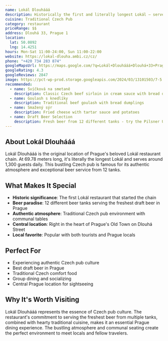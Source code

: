 ```yaml
---
name: Lokál Dlouhááá
description: Historically the first and literally longest Lokál – serves traditional Czech pub fare from 12 beer tanks
cuisine: Traditional Czech Pub
category: restaurant
priceRange: $$
address: Dlouhá 33, Prague 1
location:
  lat: 50.0892
  lng: 14.4251
hours: Mon-Sat 11:00-24:00, Sun 11:00-22:00
website: https://lokal-dlouha.ambi.cz/cz/
phone: "+420 734 283 874"
googleMapsUrl: https://maps.google.com/?q=Lokál+Dlouhááá+Dlouhá+33+Prague
googleRating: 4.3
googleReviews: 2847
image: https://pct-wp-prod.storage.googleapis.com/2024/03/13101503/7-5.jpg
recommended:
  - name: Svíčková na smetaně
    description: Classic Czech beef sirloin in cream sauce with bread dumplings
  - name: Goulash s knedlíky
    description: Traditional beef goulash with bread dumplings
  - name: Smažený sýr
    description: Fried cheese with tartar sauce and potatoes
  - name: Draft Beer Selection
    description: Fresh beer from 12 different tanks - try the Pilsner Urquell
---
```


## About Lokál Dlouhááá

Lokál Dlouhááá is the original location of Prague's beloved Lokál restaurant chain. At 69.78 meters long, it's literally the longest Lokál and serves around 1,300 guests daily. This bustling Czech pub is famous for its authentic atmosphere and exceptional beer service from 12 tanks.

## What Makes It Special

- **Historic significance**: The first Lokál restaurant that started the chain
- **Beer paradise**: 12 different beer tanks serving the freshest draft beer in Prague
- **Authentic atmosphere**: Traditional Czech pub environment with communal tables
- **Central location**: Right in the heart of Prague's Old Town on Dlouhá Street
- **Local favorite**: Popular with both tourists and Prague locals

## Perfect For

- Experiencing authentic Czech pub culture
- Best draft beer in Prague
- Traditional Czech comfort food
- Group dining and socializing
- Central Prague location for sightseeing

## Why It's Worth Visiting

Lokál Dlouhááá represents the essence of Czech pub culture. The restaurant's commitment to serving the freshest beer from multiple tanks, combined with hearty traditional cuisine, makes it an essential Prague dining experience. The bustling atmosphere and communal seating create the perfect environment to meet locals and fellow travelers.